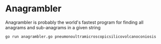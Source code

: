 # Anagrambler
Anagrambler is probably the world's fastest program for finding all anagrams and sub-anagrams in a given string

`go run anagrambler.go pneumonoultramicroscopicsilicovolcanoconiosis`
